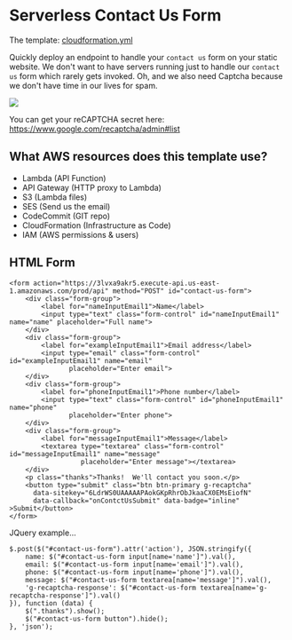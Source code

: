 # Serverless Contact Us Form

The template: [cloudformation.yml](cloudformation.yml)

Quickly deploy an endpoint to handle your `contact us` form on your static website.  We don't want to have servers running just to handle our `contact us` form which rarely gets invoked.  Oh, and we also need Captcha because we don't have time in our lives for spam.

<a href="https://console.aws.amazon.com/cloudformation/home#/stacks/new?stackName=&templateURL=https://s3.amazonaws.com/thestackshack/serverless-contact-us-form/cloudformation.yml"><img src="https://s3.amazonaws.com/cloudformation-examples/cloudformation-launch-stack.png"/></a>

You can get your reCAPTCHA secret here:  https://www.google.com/recaptcha/admin#list

## What AWS resources does this template use?
* Lambda (API Function)
* API Gateway (HTTP proxy to Lambda)
* S3 (Lambda files)
* SES (Send us the email)
* CodeCommit (GIT repo)
* CloudFormation (Infrastructure as Code)
* IAM (AWS permissions & users)

## HTML Form
```
<form action="https://3lvxa9akr5.execute-api.us-east-1.amazonaws.com/prod/api" method="POST" id="contact-us-form">
    <div class="form-group">
        <label for="nameInputEmail1">Name</label>
        <input type="text" class="form-control" id="nameInputEmail1" name="name" placeholder="Full name">
    </div>
    <div class="form-group">
        <label for="exampleInputEmail1">Email address</label>
        <input type="email" class="form-control" id="exampleInputEmail1" name="email"
               placeholder="Enter email">
    </div>
    <div class="form-group">
        <label for="phoneInputEmail1">Phone number</label>
        <input type="text" class="form-control" id="phoneInputEmail1" name="phone"
               placeholder="Enter phone">
    </div>
    <div class="form-group">
        <label for="messageInputEmail1">Message</label>
        <textarea type="textarea" class="form-control" id="messageInputEmail1" name="message"
                  placeholder="Enter message"></textarea>
    </div>
    <p class="thanks">Thanks!  We'll contact you soon.</p>
    <button type="submit" class="btn btn-primary g-recaptcha"
      data-sitekey="6LdrWS0UAAAAAPAokGKpRhrObJkaaCX0EMsEiofN"
      data-callback="onContctUsSubmit" data-badge="inline" >Submit</button>
</form>
```
JQuery example...
```
$.post($("#contact-us-form").attr('action'), JSON.stringify({
    name: $("#contact-us-form input[name='name']").val(),
    email: $("#contact-us-form input[name='email']").val(),
    phone: $("#contact-us-form input[name='phone']").val(),
    message: $("#contact-us-form textarea[name='message']").val(),
    'g-recaptcha-response': $("#contact-us-form textarea[name='g-recaptcha-response']").val()
}), function (data) {
    $(".thanks").show();
    $("#contact-us-form button").hide();
}, 'json');
```
